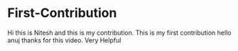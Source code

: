 # First-Contribution
Hi this is Nitesh and this is my contribution.
This is my first contribution
hello anuj thanks for this video. Very Helpful
